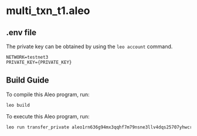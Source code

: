 # multi_txn_t1.aleo

## .env file 
The private key can be obtained by using the `leo account` command.

```
NETWORK=testnet3
PRIVATE_KEY={PRIVATE_KEY}
```

## Build Guide

To compile this Aleo program, run:
```bash
leo build
```

To execute this Aleo program, run:
```bash
leo run transfer_private aleo1rn636g94mx3qqhf7m79nsne3llv4dqs25707yhwcrk92p0kwrc9qe392wg 3u64 2u64
```
